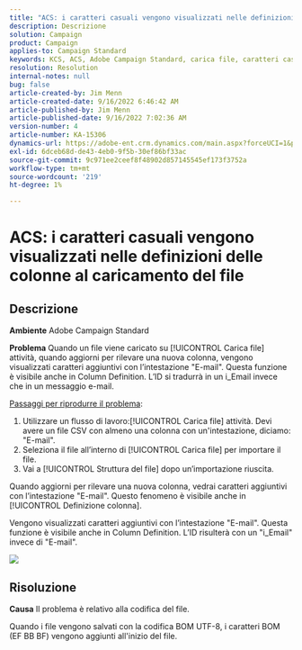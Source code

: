 ```yaml
---
title: "ACS: i caratteri casuali vengono visualizzati nelle definizioni delle colonne al caricamento del file"
description: Descrizione
solution: Campaign
product: Campaign
applies-to: Campaign Standard
keywords: KCS, ACS, Adobe Campaign Standard, carica file, caratteri casuali, definizioni di colonna, Etichetta, ID, file caricato, attività di caricamento
resolution: Resolution
internal-notes: null
bug: false
article-created-by: Jim Menn
article-created-date: 9/16/2022 6:46:42 AM
article-published-by: Jim Menn
article-published-date: 9/16/2022 7:02:36 AM
version-number: 4
article-number: KA-15306
dynamics-url: https://adobe-ent.crm.dynamics.com/main.aspx?forceUCI=1&pagetype=entityrecord&etn=knowledgearticle&id=40695b52-8b35-ed11-9db1-0022480866ad
exl-id: 6dceb68d-de43-4eb0-9f5b-30ef86bf33ac
source-git-commit: 9c971ee2ceef8f48902d857145545ef173f3752a
workflow-type: tm+mt
source-wordcount: '219'
ht-degree: 1%

---
```


# ACS: i caratteri casuali vengono visualizzati nelle definizioni delle colonne al caricamento del file

## Descrizione


<b>Ambiente</b>
Adobe Campaign Standard

<b>Problema</b>
Quando un file viene caricato su [!UICONTROL Carica file] attività, quando aggiorni per rilevare una nuova colonna, vengono visualizzati caratteri aggiuntivi con l’intestazione &quot;E-mail&quot;.
Questa funzione è visibile anche in Column Definition.
L’ID si tradurrà in un i_Email invece che in un messaggio e-mail.

<u>Passaggi per riprodurre il problema</u>:

1. Utilizzare un flusso di lavoro:[!UICONTROL Carica file] attività.
Devi avere un file CSV con almeno una colonna con un&#39;intestazione, diciamo: &quot;E-mail&quot;.
2. Seleziona il file all’interno di [!UICONTROL Carica file] per importare il file.
3. Vai a [!UICONTROL Struttura del file] dopo un’importazione riuscita.

Quando aggiorni per rilevare una nuova colonna, vedrai caratteri aggiuntivi con l’intestazione &quot;E-mail&quot;.
Questo fenomeno è visibile anche in [!UICONTROL Definizione colonna].

Vengono visualizzati caratteri aggiuntivi con l’intestazione &quot;E-mail&quot;.
Questa funzione è visibile anche in Column Definition.
L’ID risulterà con un &quot;i_Email&quot; invece di &quot;E-mail&quot;.

![](https://support.neolane.net/nl/jsp/previewFile.jsp?md5=0b4065125940743e01772361c3de7a42&amp;amp;ext=png&amp;amp;contentType=image/png&amp;amp;fileName=Load%20File%20Screen%20shot.png&amp;amp;__sessiontoken=___T6lIC6yifQm9PSg+71ewRkrmB1/tfKMdlN13lb9GkQA1d2ToxnddGEqJttAdN7IYNTQuGId1i+dlfO5r/nPKE5ad+kz0e8dAXoH4VqdvidxXXwq7EkJUIAIA)


## Risoluzione


<b>Causa</b>
Il problema è relativo alla codifica del file.

Quando i file vengono salvati con la codifica BOM UTF-8, i caratteri BOM (EF BB BF) vengono aggiunti all&#39;inizio del file.
